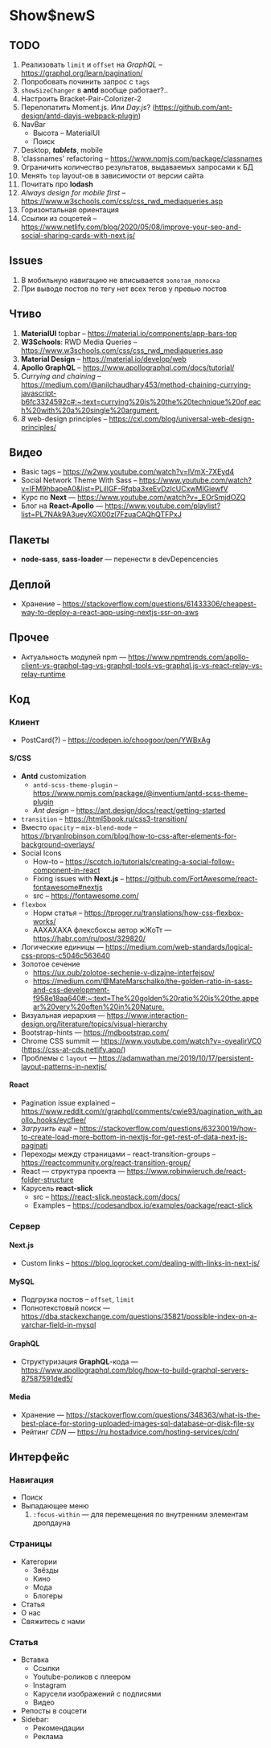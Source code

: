 # Show$newS

## TODO

1. Реализовать `limit` и `offset` на *GraphQL* – <https://graphql.org/learn/pagination/>
2. Попробовать починить запрос с `tags`
3. `showSizeChanger` в **antd** вообще работает?..
4. Настроить Bracket-Pair-Colorizer-2
5. Перелопатить Moment.js. Или *Day.js*? (<https://github.com/ant-design/antd-dayjs-webpack-plugin>)
6. NavBar
   - Высота – MaterialUI
   - Поиск
7. Desktop, ***tablets***, mobile
8. 'classnames' refactoring – <https://www.npmjs.com/package/classnames>
9. Ограничить количество результатов, выдаваемых запросами к БД
10. Менять `top` layout-ов в зависимости от версии сайта
11. Почитать про **lodash**
12. *Always design for mobile first* – <https://www.w3schools.com/css/css_rwd_mediaqueries.asp>
13. Горизонтальная ориентация
14. Ссылки из соцсетей – <https://www.netlify.com/blog/2020/05/08/improve-your-seo-and-social-sharing-cards-with-next.js/>

## Issues

1. В мобильную навигацию не вписывается `золотая_полоска`
2. При выводе постов по тегу нет всех тегов у превью постов

## Чтиво

1. **MaterialUI** topbar – <https://material.io/components/app-bars-top>
2. **W3Schools**: RWD Media Queries – <https://www.w3schools.com/css/css_rwd_mediaqueries.asp>
3. **Material Design** – <https://material.io/develop/web>
4. **Apollo GraphQL** – <https://www.apollographql.com/docs/tutorial/>
5. *Currying and chaining* – <https://medium.com/@anilchaudhary453/method-chaining-currying-javascript-b6fc3324592c#:~:text=currying%20is%20the%20technique%20of,each%20with%20a%20single%20argument.>
6. *8* web-design principles – <https://cxl.com/blog/universal-web-design-principles/>

## Видео

- Basic tags – <https://w2ww.youtube.com/watch?v=lVmX-7XEyd4>
- Social Network Theme With Sass – <https://www.youtube.com/watch?v=IFM9hbapeA0&list=PLillGF-Rfqba3xeEvDzIcUCxwMlGiewfV>
- Курс по **Next** — <https://www.youtube.com/watch?v=_EOrSmjdOZQ>
- Блог на **React-Apollo** — <https://www.youtube.com/playlist?list=PL7NAk9A3ueyXGX00zl7FzuaCAQhQTFPxJ>

## Пакеты

- **node-sass**, **sass-loader** — перенести в devDepencencies

## Деплой

- Хранение – <https://stackoverflow.com/questions/61433306/cheapest-way-to-deploy-a-react-app-using-nextjs-ssr-on-aws>

## Прочее

- Актуальность модулей npm — <https://www.npmtrends.com/apollo-client-vs-graphql-tag-vs-graphql-tools-vs-graphql.js-vs-react-relay-vs-relay-runtime>

## Код

### Клиент

- PostCard(?) – <https://codepen.io/choogoor/pen/YWBxAg>

#### S/CSS

- **Antd** customization
  - `antd-scss-theme-plugin` – <https://www.npmjs.com/package/@inventium/antd-scss-theme-plugin>
  - *Ant design* – <https://ant.design/docs/react/getting-started>
- `transition` – <https://html5book.ru/css3-transition/>
- Вместо `opacity` – `mix-blend-mode` – <https://bryanlrobinson.com/blog/how-to-css-after-elements-for-background-overlays/>
- Social Icons
  - How-to – <https://scotch.io/tutorials/creating-a-social-follow-component-in-react>
  - Fixing issues with **Next.js** – <https://github.com/FortAwesome/react-fontawesome#nextjs>
  - src – <https://fontawesome.com/>
- `flexbox`
  - Норм статья – <https://tproger.ru/translations/how-css-flexbox-works/>
  - ААХАХАХА флексбоксы автор жЖоТт — <https://habr.com/ru/post/329820/>
- Логические единицы — <https://medium.com/web-standards/logical-css-props-c5046c563640>
- Золотое сечение
  - <https://ux.pub/zolotoe-sechenie-v-dizajne-interfejsov/>
  - <https://medium.com/@MateMarschalko/the-golden-ratio-in-sass-and-css-development-f958e18aa640#:~:text=The%20golden%20ratio%20is%20the,appear%20very%20often%20in%20Nature.>
- Визуальная иерархия — <https://www.interaction-design.org/literature/topics/visual-hierarchy>
- Bootstrap-hints — <https://mdbootstrap.com/>
- Chrome CSS summit — <https://www.youtube.com/watch?v=-oyeaIirVC0> (<https://css-at-cds.netlify.app/>)
- Проблемы с `layout` — <https://adamwathan.me/2019/10/17/persistent-layout-patterns-in-nextjs/>

#### React

- Pagination issue explained – <https://www.reddit.com/r/graphql/comments/cwie93/pagination_with_apollo_hooks/eycfiee/>
- *Загрузить ещё* – <https://stackoverflow.com/questions/63230019/how-to-create-load-more-bottom-in-nextjs-for-get-rest-of-data-next-js-paginati>
- Переходы между страницами – react-transition-groups – <https://reactcommunity.org/react-transition-group/>
- React — структура проекта — <https://www.robinwieruch.de/react-folder-structure>
- Карусель **react-slick**
  - src – <https://react-slick.neostack.com/docs/>
  - Examples – <https://codesandbox.io/examples/package/react-slick>

### Сервер

#### Next.js

- Custom links – <https://blog.logrocket.com/dealing-with-links-in-next-js/>

#### MySQL

- Подгрузка постов – `offset`, `limit`
- Полнотекстовый поиск — <https://dba.stackexchange.com/questions/35821/possible-index-on-a-varchar-field-in-mysql>

#### GraphQL

- Структуризация **GraphQL**-кода — <https://www.apollographql.com/blog/how-to-build-graphql-servers-87587591ded5/>

#### Media

- Хранение — <https://stackoverflow.com/questions/348363/what-is-the-best-place-for-storing-uploaded-images-sql-database-or-disk-file-sy>
- Рейтинг *CDN* — <https://ru.hostadvice.com/hosting-services/cdn/>

## Интерфейс

### Навигация

- Поиск
- Выпадающее меню
  1. `:focus-within` — для перемещения по внутренним элементам дропдауна

### Страницы

- Категории
  - Звёзды
  - Кино
  - Мода
  - Блогеры
- Статья
- О нас
- Свяжитесь с нами

### Статья

- Вставка
  - Ссылки
  - Youtube-роликов с плеером
  - Instagram
  - Карусели изображений с подписями
  - Видео
- Репосты в соцсети
- Sidebar:
  - Рекомендации
  - Реклама
